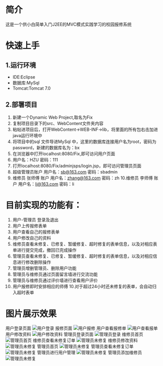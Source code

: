 # 简介
这是一个供小白简单入门J2EE的MVC模式实践学习的校园报修系统

# 快速上手
## 1.运行环境
* IDE:Eclipse
* 数据库:MySql
* Tomcat:Tomcat 7.0
## 2.部署项目
1. 新建一个Dynamic Web Project,取名为Fix
2. 复制项目目录下的src、WebContent文件夹内容
3. 粘帖进项目后，打开WebContent->WEB-INF->lib，将里面的所有包右击加进java运行环境中
4. 将项目中的sql 文件导进MySql 中，这里的数据库连接用户名为root，密码为password，新建的数据库名为：bx
5. 在浏览器中打开localhost:8080/Fix,即可访问用户页面
6. 用户名：HZU  密码：111
7. 打开localhost:8080/Fix/adminjsps/login.jsp，即可访问管理员页面
8. 超级管理员账户 用户名：sb@163.com 密码：sbadmin
9. 维修员 张师傅 账户 用户名：zhang@163.com 密码：zh
10.维修员 李师傅 账户 用户名：li@163.com 密码：li

# 目前实现的功能有：
1. 用户-管理员 登录及退出
2. 用户上传报修表单
3. 用户查看自己的报修表单
4. 用户修改自己的资料
5. 维修员查看未修复、已修复、暂缓修复、超时修复的表单信息，以及对相应表单进行提交完成，撤回已完成操作
5. 管理员查看未修复、已修复、暂缓修复、超时修复的表单信息，以及对相应信息进行修改删除操作
6. 管理员增删管理员、删除用户功能
7. 管理员与维修员通过页面留言墙进行交流功能
8. 管理员与维修员通过评价墙进行查看用户评价
9. 用户报修即时安排相应的师傅
10.对于超过24小时还未修复的表单，会自动归入超时表单

# 图片展示效果
用户登录页面
![用户登录](https://github.com/SK-Keith/Fix/blob/master/example/images/1.png)
报修页面
![用户报修](https://github.com/SK-Keith/Fix/blob/master/example/images/2.png)
用户查看报修单
![用户查看报单](https://github.com/SK-Keith/Fix/blob/master/example/images/3.png)
用户修改资料
![用户修改资料](https://github.com/SK-Keith/Fix/blob/master/example/images/4.png)
管理员登录页面
![管理员登录](https://github.com/SK-Keith/Fix/blob/master/example/images/5.png)
维修员首页
![管理员首页](https://github.com/SK-Keith/Fix/blob/master/example/images/6.png)
维修员查看未修复订单
![管理员未修复](https://github.com/SK-Keith/Fix/blob/master/example/images/7.png)
维修员修改资料
![管理员未修复](https://github.com/SK-Keith/Fix/blob/master/example/images/12.png)
管理员首页
![管理员未修复](https://github.com/SK-Keith/Fix/blob/master/example/images/13.png)
管理员查看未修复订单
![管理员未修复](https://github.com/SK-Keith/Fix/blob/master/example/images/14.png)
管理员进行用户管理
![管理员未修复](https://github.com/SK-Keith/Fix/blob/master/example/images/18.png)
管理员添加维修员
![管理员未修复](https://github.com/SK-Keith/Fix/blob/master/example/images/20.png)








